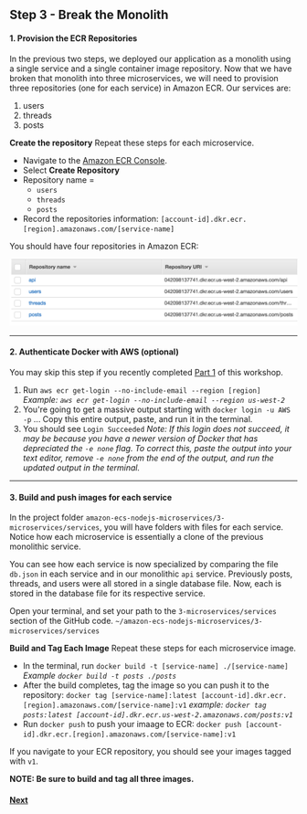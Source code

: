 ## Step 3 - Break the Monolith

#### 1. Provision the ECR Repositories
In the previous two steps, we deployed our application as a monolith using a single service and a single container image repository. Now that we have broken that monolith into three microservices, we will need to provision three repositories (one for each service) in Amazon ECR. Our services are:
1. users
2. threads
3. posts

**Create the repository**
Repeat these steps for each microservice.
* Navigate to the [Amazon ECR Console](https://console.aws.amazon.com/ecs/home?#/repositories).
* Select **Create Repository**
* Repository name =
  * `users`
  * `threads`
  * `posts`
* Record the repositories information: `[account-id].dkr.ecr.[region].amazonaws.com/[service-name]`

You should have four repositories in Amazon ECR:

![image 3.1 - Repositories](images/3.1-repository.png)

---
#### 2. Authenticate Docker with AWS (optional)
You may skip this step if you recently completed [Part 1](/getting-started/container-microservices-tutorial/step-one/) of this workshop.
1. Run `aws ecr get-login --no-include-email --region [region]`
*Example: `aws ecr get-login --no-include-email --region us-west-2`*
2. You're going to get a massive output starting with `docker login -u AWS -p` ... Copy this entire output, paste, and run it in the terminal.
3. You should see `Login Succeeded`
_Note: If this login does not succeed, it may be because you have a newer version of Docker that has depreciated the `-e none` flag. To correct this, paste the output into your text editor, remove `-e none` from the end of the output, and run the updated output in the terminal._

---
#### 3. Build and push images for each service
In the project folder `amazon-ecs-nodejs-microservices/3-microservices/services`, you will have folders with files for each service. Notice how each microservice is essentially a clone of the previous monolithic service.

You can see how each service is now specialized by comparing the file `db.json` in each service and in our monolithic `api` service. Previously posts, threads, and users were all stored in a single database file. Now, each is stored in the database file for its respective service.

Open your terminal, and set your path to the `3-microservices/services` section of the GitHub code. `~/amazon-ecs-nodejs-microservices/3-microservices/services`

**Build and Tag Each Image**
Repeat these steps for each microservice image.

* In the terminal, run `docker build -t [service-name] ./[service-name]`
_Example `docker build -t posts ./posts`_
* After the build completes, tag the image so you can push it to the repository:
`docker tag [service-name]:latest [account-id].dkr.ecr.[region].amazonaws.com/[service-name]:v1`
_example: `docker tag posts:latest [account-id].dkr.ecr.us-west-2.amazonaws.com/posts:v1`_
* Run `docker push` to push your imaage to ECR:
`docker push [account-id].dkr.ecr.[region].amazonaws.com/[service-name]:v1`

If you navigate to your ECR repository, you should see your images tagged with `v1`.

**NOTE: Be sure to build and tag all three images.**

#### [Next](/Step-4.md)
